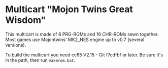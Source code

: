 Multicart "Mojon Twins Great Wisdom"
====================================

This multicart is made of 8 PRG-ROMs and 16 CHR-ROMs sewn together. Most games use Mojontwins' MK2_NES engine up to v0.7 (several versions).

To build the multicart you need cc65 V2.15 - Git f7cdfbf or later. Be sure it's in the path, then run `makerom.bat`.
